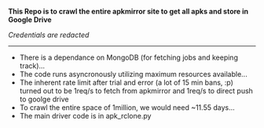 **This Repo is to crawl the entire apkmirror site to get all apks and store in Google Drive**

_Credentials are redacted_

---
* There is a dependance on MongoDB (for fetching jobs and keeping track)...
* The code runs asyncronously utilizing maximum resources available...
* The inherent rate limit after trial and error (a lot of 15 min bans, :p) turned out to be 1req/s to fetch from apkmirror and 1req/s to direct push to goolge drive
* To crawl the entire space of 1million, we would need ~11.55 days...
* The main driver code is in apk_rclone.py